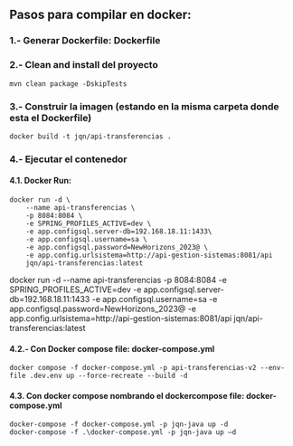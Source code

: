 ## Pasos para compilar en docker:

### 1.- Generar Dockerfile: Dockerfile

### 2.- Clean and install del proyecto
    mvn clean package -DskipTests

### 3.- Construir la imagen (estando en la misma carpeta donde esta el Dockerfile)
    docker build -t jqn/api-transferencias .

### 4.- Ejecutar el contenedor
#### 4.1. Docker Run:
    docker run -d \
        --name api-transferencias \
        -p 8084:8084 \
        -e SPRING_PROFILES_ACTIVE=dev \
        -e app.configsql.server-db=192.168.18.11:1433\
        -e app.configsql.username=sa \
        -e app.configsql.password=NewHorizons_2023@ \
        -e app.config.urlsistema=http://api-gestion-sistemas:8081/api
        jqn/api-transferencias:latest

docker run -d --name api-transferencias -p 8084:8084 -e SPRING_PROFILES_ACTIVE=dev -e app.configsql.server-db=192.168.18.11:1433 -e app.configsql.username=sa -e app.configsql.password=NewHorizons_2023@ -e app.config.urlsistema=http://api-gestion-sistemas:8081/api jqn/api-transferencias:latest
#### 4.2.- Con Docker compose file: docker-compose.yml
    docker compose -f docker-compose.yml -p api-transferencias-v2 --env-file .dev.env up --force-recreate --build -d

#### 4.3. Con docker compose nombrando el dockercompose file: docker-compose.yml
    docker-compose -f docker-compose.yml -p jqn-java up -d
    docker-compose -f .\docker-compose.yml -p jqn-java up –d